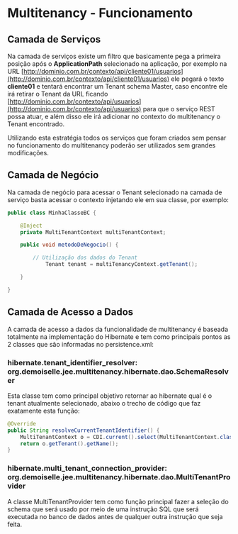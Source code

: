 # Multitenancy - Funcionamento

## Camada de Serviços

Na camada de serviços existe um filtro que basicamente pega a primeira posição após o **ApplicationPath** selecionado na aplicação, por exemplo na URL [http://dominio.com.br/contexto/api/cliente01/usuarios](http://dominio.com.br/contexto/api/cliente01/usuarios) ele pegará o texto **cliente01** e tentará encontrar um Tenant schema Master, caso encontre ele irá retirar o Tenant da URL ficando [http://dominio.com.br/contexto/api/usuarios](http://dominio.com.br/contexto/api/usuarios) para que o serviço REST possa atuar, e além disso ele irá adicionar no contexto do multitenancy o Tenant encontrado.

Utilizando esta estratégia todos os serviços que foram criados sem pensar no funcionamento do multitenancy poderão ser utilizados sem grandes modificações.

## Camada de Negócio

Na camada de negócio para acessar o Tenant selecionado na camada de serviço basta acessar o contexto injetando ele em sua classe, por exemplo:

```java
public class MinhaClasseBC {

    @Inject
    private MultiTenantContext multiTenantContext;

    public void metodoDeNegocio() {

        // Utilização dos dados do Tenant
            Tenant tenant = multiTenancyContext.getTenant();

    }

}
```

## Camada de Acesso a Dados

A camada de acesso a dados da funcionalidade de multitenancy é baseada totalmente na implementação do Hibernate e tem como principais pontos as 2 classes que são informadas no persistence.xml:

### **hibernate.tenant_identifier_resolver:** org.demoiselle.jee.multitenancy.hibernate.dao.SchemaResolver

Esta classe tem como principal objetivo retornar ao hibernate qual é o tenant atualmente selecionado, abaixo o trecho de código que faz exatamente esta função:

```java
@Override
public String resolveCurrentTenantIdentifier() {
	MultiTenantContext o = CDI.current().select(MultiTenantContext.class).get();
	return o.getTenant().getName();
}
```

### **hibernate.multi_tenant_connection_provider:** org.demoiselle.jee.multitenancy.hibernate.dao.MultiTenantProvider

A classe MultiTenantProvider tem como função principal fazer a seleção do schema que será usado por meio de uma instrução SQL que será executada no banco de dados antes de qualquer outra instrução que seja feita.
